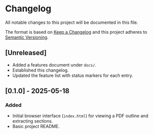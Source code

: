 # Changelog

All notable changes to this project will be documented in this file.

The format is based on [Keep a Changelog](https://keepachangelog.com/en/1.1.0/) and this project adheres to [Semantic Versioning](https://semver.org/spec/v2.0.0.html).

## [Unreleased]
- Added a features document under `docs/`.
- Established this changelog.
- Updated the feature list with status markers for each entry.

## [0.1.0] - 2025-05-18
### Added
- Initial browser interface (`index.html`) for viewing a PDF outline and extracting sections.
- Basic project README.
